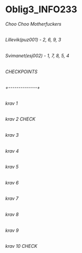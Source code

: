 # Oblig3_INFO233
###### Choo Choo Motherfuckers

###### Lillevik(puz001) - 2, 6, 9, 3
###### Svimanet(esj002) - 1, 7, 8, 5, 4

######   CHECKPOINTS
###### +--------------+
######   krav 1
######   krav 2 CHECK
######   krav 3 
######   krav 4
######   krav 5
######   krav 6
######   krav 7
######   krav 8
######   krav 9
######   krav 10 CHECK


